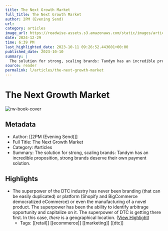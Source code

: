 ```yaml
---
title: The Next Growth Market
full_title: The Next Growth Market
author: 2PM (Evening Send)
url: 
category: articles
image_url: https://readwise-assets.s3.amazonaws.com/static/images/article0.00998d930354.png
date: 2024-12-29
time: 6:39 PM
last_highlighted_date: 2023-10-11 09:26:52.443601+00:00
published_date: 2023-10-10
summary: |
  The solution for strong, scaling brands: Tandym has an incredible proposition, strong brands deserve their own payment solution.
source: reader
permalink: l/articles/the-next-growth-market
---
```

# The Next Growth Market

![rw-book-cover](https://readwise-assets.s3.amazonaws.com/static/images/article0.00998d930354.png)

## Metadata
- Author: [[2PM (Evening Send)]]
- Full Title: The Next Growth Market
- Category: #articles
- Summary: The solution for strong, scaling brands: Tandym has an incredible proposition, strong brands deserve their own payment solution.

## Highlights
- The superpower of the DTC industry has never been branding (that can be easily duplicated) or platform (Shopify and BigCommerce democratized eCommerce) or even the manufacturing of a novel product. The superpower has been the ability to identify arbitrage opportunity and capitalize on it. The superpower of DTC is getting there first. In this case, *there* is a geographical location. ([View Highlight](https://read.readwise.io/read/01hcf0yt8hx8mzhzm86k2pcx12))
    - Tags: [[retail]] [[ecommerce]] [[marketing]] [[dtc]] 


